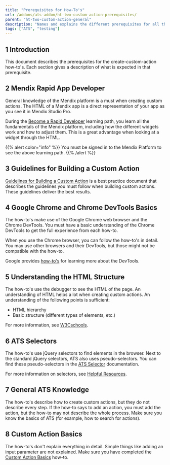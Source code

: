 ```yaml
---
title: "Prerequisites for How-To's"
url: /addons/ats-addon/ht-two-custom-action-prerequisites/
parent: "ht-two-custom-action-general"
description: "Names and explains the different prerequisites for all the how-to's in this category."
tags: ["ATS", "testing"]
---
```


## 1 Introduction

This document describes the prerequisites for the create-custom-action how-to's. Each section gives a description of what is expected in that prerequisite.

## 2 Mendix Rapid App Developer

General knowledge of the Mendix platform is a must when creating custom actions. The HTML of a Mendix app is a direct representation of your app as you see it in Mendix Studio Pro. 

During the [Become a Rapid Developer](https://academy.mendix.com/link/path/31/Become-a-Rapid-Developer) learning path, you learn all the fundamentals of the Mendix platform, including how the different widgets work and how to adjust them. This is a great advantage when looking at a widget through the HTML.

{{% alert color="info" %}}
You must be signed in to the Mendix Platform to see the above learning path.
{{% /alert %}}

## 3 Guidelines for Building a Custom Action

[Guidelines for Building a Custom Action](/addons/ats-addon/ht-two-guidelines-custom-action/) is a best practice document that describes the guidelines  you must follow when building custom actions. These guidelines deliver the best results.

## 4 Google Chrome and Chrome DevTools Basics

The how-to's make use of the Google Chrome web browser and the Chrome DevTools. You must have a basic understanding of the Chrome DevTools to get the full experience from each how-to.

When you use the Chrome browser, you can follow the how-to's in detail. You may use other browsers and their DevTools, but those might not be compatible with the how-to. 

Google provides [how-to's](https://developers.google.com/web/tools/chrome-devtools/) for learning more about the DevTools.

## 5 Understanding the HTML Structure

The how-to's use the debugger to see the HTML of the page. An understanding of HTML helps a lot when creating custom actions. An understanding of the following points is sufficient:

* HTML hierarchy
* Basic structure (different types of elements, etc.)

For more information, see [W3Cschools](https://www.w3schools.com/html/default.asp).

## 6 ATS Selectors

The how-to's use jQuery selectors to find elements in the browser. Next to the standard jQuery selectors, ATS also uses pseudo-selectors. You can find these pseudo-selectors in the [ATS Selector](/addons/ats-addon/rg-one-selectors/) documentation.

For more information on selectors, see [Helpful Resources](/addons/ats-addon/ht-two-custom-action-helpful-resources/).

## 7 General ATS Knowledge

The how-to's describe how to create custom actions, but they do not describe every step. If the how-to says to add an action, you must add the action, but the how-to may not describe the whole process. Make sure you know the basics of ATS (for example, how to search for actions).

## 8 Custom Action Basics

The how-to's don't explain everything in detail. Simple things like adding an input parameter are not explained. Make sure you have completed the [Custom Action Basics](/addons/ats-addon/ht-two-custom-action-basics/) how-to.

